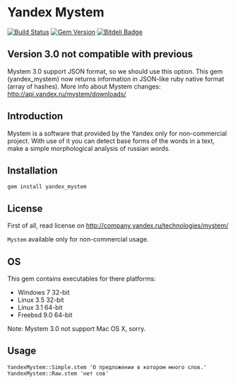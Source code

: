 # Yandex Mystem

[![Build Status](https://secure.travis-ci.org/dmitry/yandex_mystem.png?branch=master)](http://travis-ci.org/dmitry/yandex_mystem) [![Gem Version](https://badge.fury.io/rb/yandex_mystem.png)](http://badge.fury.io/rb/yandex_mystem) [![Bitdeli Badge](https://d2weczhvl823v0.cloudfront.net/dmitry/yandex_mystem/trend.png)](https://bitdeli.com/free "Bitdeli Badge")


## Version 3.0 not compatible with previous

Mystem 3.0 support JSON format, so we should use this option.
This gem (yandex_mystem) now returns information in JSON-like ruby native format (array of hashes).
More info about Mystem changes: http://api.yandex.ru/mystem/downloads/

## Introduction

Mystem is a software that provided by the Yandex only for non-commercial project. With use of it you can detect base forms of the words in a text, make a simple morphological analysis of russian words.

## Installation

    gem install yandex_mystem

## License

First of all, read license on http://company.yandex.ru/technologies/mystem/

`Mystem` available only for non-commercial usage.

## OS

This gem contains executables for there platforms:

* Windows 7 32-bit
* Linux 3.5 32-bit
* Linux 3.1 64-bit
* Freebsd 9.0 64-bit

Note: Mystem 3.0 not support Mac OS X, sorry.

## Usage

    YandexMystem::Simple.stem 'О предложении в котором много слов.'
    YandexMystem::Raw.stem 'нет сов'

